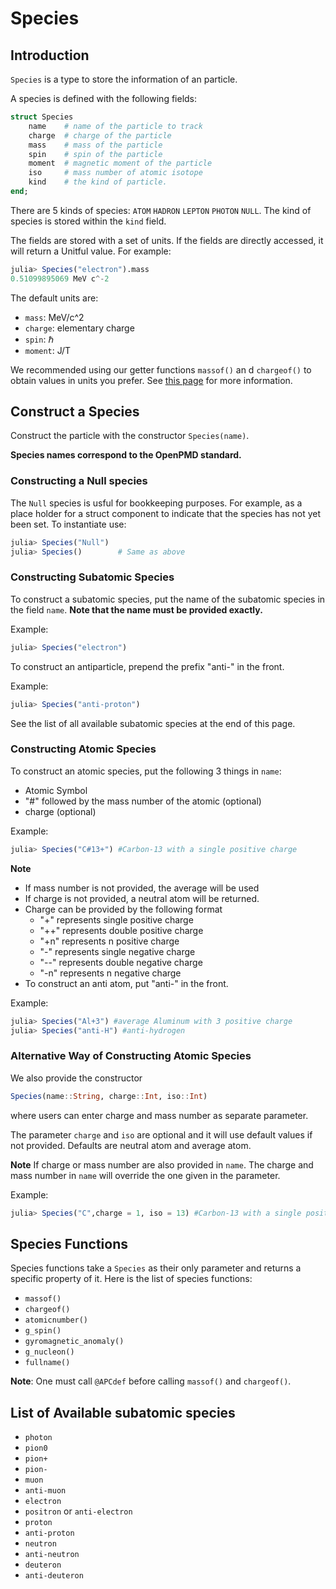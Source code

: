 # Species

## Introduction

`Species` is a type to store the information of an particle. 

A species is defined with the following fields:

```julia
struct Species 
    name    # name of the particle to track
    charge  # charge of the particle 
    mass    # mass of the particle
    spin    # spin of the particle
    moment  # magnetic moment of the particle
    iso     # mass number of atomic isotope
	kind    # the kind of particle.
end;
```
There are 5 kinds of species: `ATOM` `HADRON` `LEPTON` `PHOTON` `NULL`. 
The kind of species is stored within the `kind` field.

The fields are stored with a set of units. If the fields are directly accessed, 
it will return a Unitful value. For example:
```julia
julia> Species("electron").mass
0.51099895069 MeV c^-2
```
The default units are:
- `mass`:  MeV/c^2
- `charge`: elementary charge
- `spin`: $\hbar$
- `moment`: J/T

We recommended using our getter functions `massof()` an d `chargeof()` to obtain values 
in units you prefer. See [this page](constants.md) for more information.


## Construct a Species

Construct the particle with the constructor `Species(name)`.

**Species names correspond to the OpenPMD standard.**

### Constructing a Null species

The `Null` species is usful for bookkeeping purposes. For example, as a place holder for a struct
component to indicate that the species has not yet been set. To instantiate use:
```julia
julia> Species("Null")
julia> Species()        # Same as above
```

### Constructing Subatomic Species

To construct a subatomic species, put the name of the subatomic species in the field `name`. 
**Note that the name must be provided exactly.**

Example:
```julia
julia> Species("electron")
```

To construct an antiparticle, prepend the prefix "anti-" in the front.

Example:
```julia
julia> Species("anti-proton")
```

See the list of all available subatomic species at the end of this page.

### Constructing Atomic Species

To construct an atomic species, put the following 3 things in `name`:

- Atomic Symbol
- "#" followed by the mass number of the atomic (optional)
- charge (optional)

Example:
```julia
julia> Species("C#13+") #Carbon-13 with a single positive charge
```

**Note**

- If mass number is not provided, the average will be used
- If charge is not provided, a neutral atom will be returned.
- Charge can be provided by the following format
    - "+" represents single positive charge
    - "++" represents double positive charge
    - "+n" represents n positive charge
    - "-" represents single negative charge
    - "--" represents double negative charge
    - "-n" represents n negative charge
- To construct an anti atom, put "anti-" in the front.

Example:
```julia
julia> Species("Al+3") #average Aluminum with 3 positive charge
julia> Species("anti-H") #anti-hydrogen
```

### Alternative Way of Constructing Atomic Species

We also provide the constructor 
```julia
Species(name::String, charge::Int, iso::Int)
```
where users can enter charge and mass number as separate parameter.

The parameter `charge` and `iso` are optional and it will use default values if not provided. 
Defaults are neutral atom and average atom.

**Note** If charge or mass number are also provided in `name`. 
The charge and mass number in `name` will override the one given in the parameter.

Example:
```julia
julia> Species("C",charge = 1, iso = 13) #Carbon-13 with a single positive charge
```

## Species Functions

Species functions take a `Species` as their only parameter and returns a specific property of it. 
Here is the list of species functions:

- `massof()`
- `chargeof()`
- `atomicnumber()`
- `g_spin()`
- `gyromagnetic_anomaly()`
- `g_nucleon()`
- `fullname()`

**Note**: One must call `@APCdef` before calling `massof()` and `chargeof()`.

## List of Available subatomic species

- `photon`
- `pion0`
- `pion+`
- `pion-`
- `muon`
- `anti-muon`
- `electron`
- `positron` or `anti-electron`
- `proton`
- `anti-proton`
- `neutron`
- `anti-neutron`
- `deuteron`
- `anti-deuteron`
